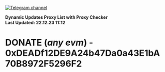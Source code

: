[![Telegram channel](https://img.shields.io/endpoint?url=https://runkit.io/damiankrawczyk/telegram-badge/branches/master?url=https://t.me/n4z4v0d)](https://t.me/n4z4v0d) 

**Dynamic Updates Proxy List with Proxy Checker**  
**Last Updated: 22.12.23 11:12**

# DONATE (_any evm_) - 0xDEADf12DE9A24b47Da0a43E1bA70B8972F5296F2
